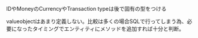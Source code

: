 IDやMoneyのCurrencyやTransaction typeは後で固有の型をつける

valueobjectはあまり定義しない。比較は多くの場合SQLで行ってしまう為、必要になったタイミングでエンティティにメソッドを追加すれば十分と判断。